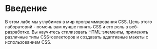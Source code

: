 # Введение

В этом лабе мы углубимся в мир программирования CSS. Цель этого лабораторий - помочь вам лучше понять CSS и его роль в веб-разработке. Вы научитесь стилизовать HTML-элементы, применять различные типы CSS-селекторов и создавать адаптивные макеты с использованием CSS.
